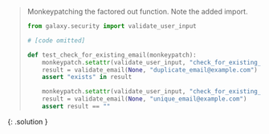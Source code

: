 
> <solution-title></solution-title>
> 
> Monkeypatching the factored out function. Note the added import.
> 
> ```python
> from galaxy.security import validate_user_input
>
> # [code omitted]
>
> def test_check_for_existing_email(monkeypatch):
>     monkeypatch.setattr(validate_user_input, "check_for_existing_email", lambda a, b: True)
>     result = validate_email(None, "duplicate_email@example.com")
>     assert "exists" in result
> 
>     monkeypatch.setattr(validate_user_input, "check_for_existing_email", lambda a, b: False)
>     result = validate_email(None, "unique_email@example.com")
>     assert result == ""
> ```
{: .solution }

